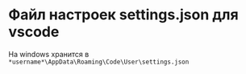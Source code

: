 # Файл настроек settings.json для vscode

На windows хранится в `*username*\AppData\Roaming\Code\User\settings.json`